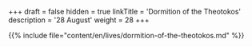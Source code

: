 +++
draft = false
hidden = true
linkTitle = 'Dormition of the Theotokos'
description = '28 August'
weight = 28
+++

{{% include file="content/en/lives/dormition-of-the-theotokos.md" %}}
